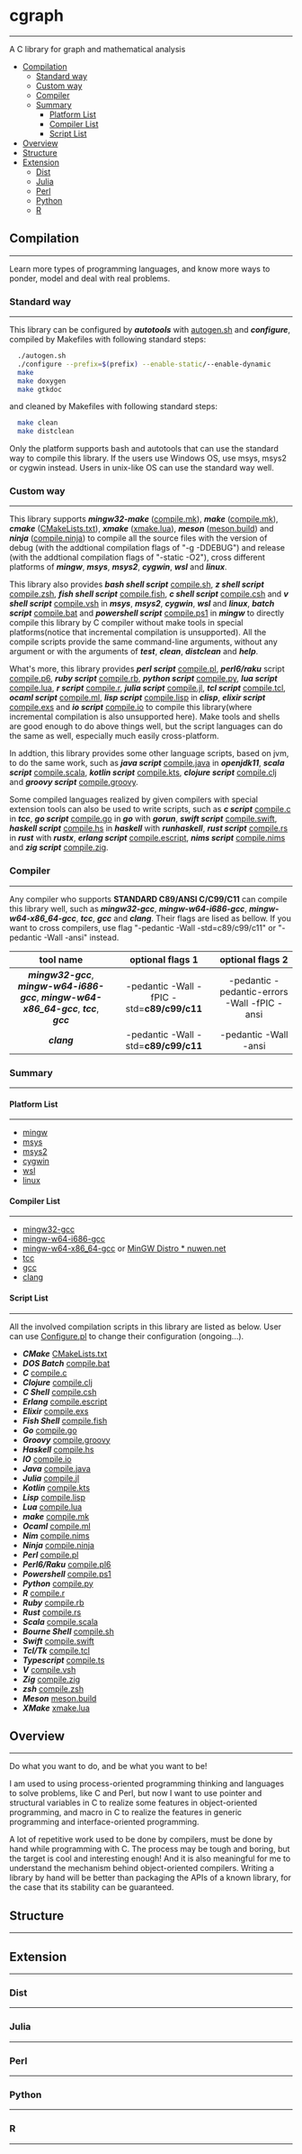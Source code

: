# cgraph
________
A C library for graph and mathematical analysis

* [Compilation](#compilation)
  * [Standard way](#standard-way)
  * [Custom way](#custom-way)
  * [Compiler](#compiler)
  * [Summary](#summary)
    * [Platform List](#platform-list)
    * [Compiler List](#compiler-list)
    * [Script List](#script-list)
* [Overview](#overview)
* [Structure](#structure)
* [Extension](#extension)
  * [Dist](#dist)
  * [Julia](#julia)
  * [Perl](#perl)
  * [Python](#python)
  * [R](#r)

## Compilation
______________
Learn more types of programming languages, and know more ways to ponder, model and deal with real problems.

### Standard way
________________
This library can be configured by ***autotools*** with [autogen.sh](./autogen.sh) and ***configure***, compiled by Makefiles with following standard steps:
```bash
  ./autogen.sh  
  ./configure --prefix=$(prefix) --enable-static/--enable-dynamic  
  make  
  make doxygen
  make gtkdoc
```  
and cleaned by Makefiles with following standard steps:  
```bash
  make clean  
  make distclean
```

Only the platform supports bash and autotools that can use the standard way to compile this library. If the users use Windows OS, use msys, msys2 or cygwin instead. Users in unix-like OS can use the standard way well.

### Custom way
______________
This library supports ***mingw32-make*** ([compile.mk](./script/compile.mk)), ***make*** ([compile.mk](./script/compile.mk)), ***cmake*** ([CMakeLists.txt](./script/CMakeLists.txt)), ***xmake*** ([xmake.lua](./script/xmake.lua)), ***meson*** ([meson.build](./script/meson.build)) and ***ninja*** ([compile.ninja](./script/compile.ninja)) to compile all the source files with the version of debug (with the addtional compilation flags of "-g -DDEBUG") and release (with the addtional compilation flags of "-static -O2"), cross different platforms of ***mingw***, ***msys***, ***msys2***, ***cygwin***, ***wsl*** and ***linux***.

This library also provides ***bash shell script*** [compile.sh](./script/compile.sh), ***z shell script*** [compile.zsh](./script/compile.zsh), ***fish shell script*** [compile.fish](./script/compile.fish), ***c shell script*** [compile.csh](./script/compile.csh) and ***v shell script*** [compile.vsh](./script/compile.vsh) in ***msys***, ***msys2***, ***cygwin***, ***wsl*** and ***linux***, ***batch script*** [compile.bat](./script/compile.bat) and ***powershell script*** [compile.ps1](./script/compile.ps1) in ***mingw*** to directly compile this library by C compiler without make tools in special platforms(notice that incremental compilation is unsupported). All the compile scripts provide the same command-line arguments, without any argument or with the arguments of ***test***, ***clean***, ***distclean*** and ***help***.

What's more, this library provides ***perl script*** [compile.pl](./script/compile.pl), ***perl6/raku*** script [compile.p6](./script/compile.p6), ***ruby script*** [compile.rb](./script/compile.rb), ***python script*** [compile.py](./script/compile.py), ***lua script*** [compile.lua](./script/compile.lua), ***r script*** [compile.r](./script/compile.r), ***julia script*** [compile.jl](./script/compile.jl), ***tcl script*** [compile.tcl](./script/compile.tcl), ***ocaml script*** [compile.ml](./script/compile.ml), ***lisp script*** [compile.lisp](./script/compile.lisp) in ***clisp***, ***elixir script*** [compile.exs](./script/compile.exs) and ***io script*** [compile.io](./script/compile.io) to compile this library(where incremental compilation is also unsupported here). Make tools and shells are good enough to do above things well, but the script languages can do the same as well, especially much easily cross-platform.

In addtion, this library provides some other language scripts, based on jvm, to do the same work, such as ***java script*** [compile.java](./script/compile.java) in ***openjdk11***, ***scala script*** [compile.scala](./script/compile.scala), ***kotlin script*** [compile.kts](./script/compile.kts), ***clojure script*** [compile.clj](./script/compile.clj) and ***groovy script*** [compile.groovy](./script/compile.groovy).

Some compiled languages realized by given compilers with special extension tools can also be used to write scripts, such as ***c script*** [compile.c](./script/compile.c) in ***tcc***, ***go script*** [compile.go](./script/compile.go) in ***go*** with ***gorun***, ***swift script*** [compile.swift](./script/compile.swift), ***haskell script*** [compile.hs](./script/compile.hs) in ***haskell*** with ***runhaskell***, ***rust script*** [compile.rs](./script/compile.rs) in ***rust*** with ***rustx***, ***erlang script*** [compile.escript](./script/compile.escript), ***nims script*** [compile.nims](./script/compile.nims) and ***zig script*** [compile.zig](./script/compile.zig).

### Compiler
____________
Any compiler who supports **STANDARD C89/ANSI C/C99/C11** can compile this library well, such as ***mingw32-gcc***, ***mingw-w64-i686-gcc***, ***mingw-w64-x86_64-gcc***, ***tcc***, ***gcc*** and ***clang***. Their flags are lised as bellow. If you want to cross compilers, use flag "-pedantic -Wall -std=c89/c99/c11" or "-pedantic -Wall -ansi" instead.

| tool name | optional flags 1 | optional flags 2 |
| :-: | :-: | :-: |
| ***mingw32-gcc***, ***mingw-w64-i686-gcc***, ***mingw-w64-x86_64-gcc***, ***tcc***, ***gcc*** | -pedantic -Wall -fPIC -std=**c89/c99/c11** | -pedantic -pedantic-errors -Wall -fPIC -ansi |
| ***clang*** |  -pedantic -Wall -std=**c89/c99/c11** | -pedantic -Wall -ansi |

### Summary
___________
#### Platform List
__________________
* [mingw](http://www.mingw.org)
* [msys](http://www.mingw.org)
* [msys2](https://www.msys2.org)
* [cygwin](https://cygwin.com)
* [wsl](https://docs.microsoft.com/zh-cn/windows/wsl/)
* [linux](https://www.linux.org)

#### Compiler List
__________________
* [mingw32-gcc](http://www.mingw.org)
* [mingw-w64-i686-gcc](http://www.mingw-w64.org)
* [mingw-w64-x86_64-gcc](http://www.mingw-w64.org) or [MinGW Distro * nuwen.net](https://nuwen.net/mingw.html)
* [tcc](https://bellard.org/tcc/)
* [gcc](http://gcc.gnu.org)
* [clang](https://clang.llvm.org)

#### Script List
________________
All the involved compilation scripts in this library are listed as below. User can use [Configure.pl](./Configure.pl) to change their configuration (ongoing...).

* ***CMake*** [CMakeLists.txt](./script/CMakeLists.txt)
* ***DOS Batch*** [compile.bat](./script/compile.bat)
* ***C*** [compile.c](./script/compile.c)
* ***Clojure*** [compile.clj](./script/compile.clj)
* ***C Shell*** [compile.csh](./script/compile.csh)
* ***Erlang*** [compile.escript](./script/compile.escript)
* ***Elixir*** [compile.exs](./script/compile.exs)
* ***Fish Shell*** [compile.fish](./script/compile.fish)
* ***Go*** [compile.go](./script/compile.go)
* ***Groovy*** [compile.groovy](./script/compile.groovy)
* ***Haskell*** [compile.hs](./script/compile.hs)
* ***IO*** [compile.io](./script/compile.io)
* ***Java*** [compile.java](./script/compile.java)
* ***Julia*** [compile.jl](./script/compile.jl)
* ***Kotlin*** [compile.kts](./script/compile.kts)
* ***Lisp*** [compile.lisp](./script/compile.lisp)
* ***Lua*** [compile.lua](./script/compile.lua)
* ***make*** [compile.mk](./script/compile.mk)
* ***Ocaml*** [compile.ml](./script/compile.ml)
* ***Nim*** [compile.nims](./script/compile.nims)
* ***Ninja*** [compile.ninja](./script/compile.ninja)
* ***Perl*** [compile.pl](./script/compile.pl)
* ***Perl6/Raku*** [compile.pl6](./script/compile.pl6)
* ***Powershell*** [compile.ps1](./script/compile.ps1)
* ***Python*** [compile.py](./script/compile.py)
* ***R*** [compile.r](./script/compile.r)
* ***Ruby*** [compile.rb](./script/compile.rb)
* ***Rust*** [compile.rs](./script/compile.rs)
* ***Scala*** [compile.scala](./script/compile.scala)
* ***Bourne Shell*** [compile.sh](./script/compile.sh)
* ***Swift*** [compile.swift](./script/compile.swift)
* ***Tcl/Tk*** [compile.tcl](./script/compile.tcl)
* ***Typescript*** [compile.ts](./script/compile.ts)
* ***V*** [compile.vsh](./script/compile.vsh)
* ***Zig*** [compile.zig](./script/compile.zig)
* ***zsh*** [compile.zsh](./script/compile.zsh)
* ***Meson*** [meson.build](./script/meson.build)
* ***XMake*** [xmake.lua](./script/compile.lua)

## Overview
___________
Do what you want to do, and be what you want to be!

I am used to using process-oriented programming thinking and languages to solve problems, like C and Perl, but now I want to use pointer and structural variables in C to realize some features in object-oriented programming, and macro in C to realize the features in generic programming and interface-oriented programming.

A lot of repetitive work used to be done by compilers, must be done by hand while programming with C. The process may be tough and boring, but the target is cool and interesting enough! And it is also meaningful for me to understand the mechanism behind object-oriented compilers. Writing a library by hand will be better than packaging the APIs of a known library, for the case that its stability can be guaranteed. 

## Structure
____________


## Extension
____________

### Dist
________

### Julia
_________

### Perl
________

### Python
__________

### R
_____



